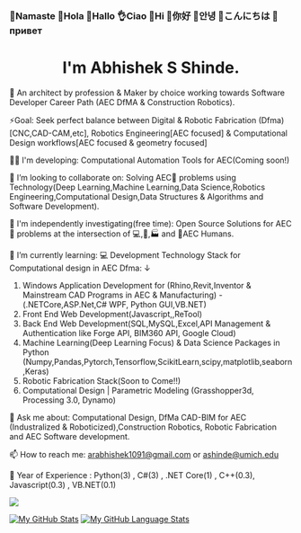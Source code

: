 ### 🙏Namaste  👋Hola   👋Hallo  👌Ciao  👋Hi  👋你好  👋안녕  👋こんにちは  👋привет


# <h1 align="center">I'm Abhishek S Shinde.</h1>

👨 An architect by profession & Maker by choice working towards Software Developer Career Path (AEC DfMA & Construction Robotics). 
   
⚡Goal: Seek perfect balance between Digital & Robotic Fabrication (Dfma)[CNC,CAD-CAM,etc], Robotics Engineering[AEC focused] & Computational Design workflows[AEC focused & geometry focused]

👨‍💻 I'm developing: Computational Automation Tools for AEC(Coming soon!)

👯 I’m looking to collaborate on: Solving AEC🚧 problems using Technology(Deep Learning,Machine Learning,Data Science,Robotics Engineering,Computational Design,Data Structures & Algorithms and Software Development).

🔭 I'm independently investigating(free time): Open Source Solutions for AEC🚧 problems at the intersection of 💻,🤖,🏭 and 👷AEC Humans.

🌱 I’m currently learning: 💻 Development Technology Stack for Computational design in AEC Dfma: &darr; 

1. Windows Application Development for (Rhino,Revit,Inventor & Mainstream CAD Programs in AEC & Manufacturing) - (.NETCore,ASP.Net,C# WPF, Python GUI,VB.NET)
2. Front End Web Development(Javascript,,ReTool)
3. Back End Web Development(SQL,MySQL,Excel,API Management & Authentication like Forge API, BIM360 API, Google Cloud)
4. Machine Learning(Deep Learning Focus) & Data Science Packages in Python (Numpy,Pandas,Pytorch,Tensorflow,ScikitLearn,scipy,matplotlib,seaborn,Keras)
5. Robotic Fabrication Stack(Soon to Come!!)
6. Computational Design | Parametric Modeling (Grasshopper3d, Processing 3.0, Dynamo)


💬 Ask me about: Computational Design, DfMa CAD-BIM for AEC (Industralized & Roboticized),Construction Robotics, Robotic Fabrication and AEC Software development.

📫 How to reach me: arabhishek1091@gmail.com or ashinde@umich.edu

🔬 Year of Experience : Python(3) , C#(3) , .NET Core(1) , C++(0.3), Javascript(0.3) , VB.NET(0.1) 

![](https://komarev.com/ghpvc/?username=InquisitiveAS&color=brightgreen&style=for-the-badge&label=PROFILE+VIEWS)


[![My GitHub Stats](https://github-readme-stats.vercel.app/api/?username=InquisitiveAS&count_private=true&theme=tokyonight&showicons=true)]()
[![My GitHub Language Stats](https://github-readme-stats.vercel.app/api/top-langs/?username=InquisitiveAS&langs_count=5&theme=tokyonight)]()

















<!--
COMMENTED OUT README HERE v
**InquisitiveAS/InquisitiveAS** is a ✨ _special_ ✨ repository because its `README.md` (this file) appears on your GitHub profile.

Here are some ideas to get you started:

- 🔭 I’m currently working on ...
- 🌱 I’m currently learning ...
- 👯 I’m looking to collaborate on ...
- 🤔 I’m looking for help with ...
- 💬 Ask me about ...
- 📫 How to reach me: ...
- 😄 Pronouns: ...
- ⚡ Fun fact: ...
- ⚡ Passion: Digital & Robotic Fabrication,Computational Design for CAD Modeling,Data Science,Machine Learning & Deep Learning Techniques, Optimization,Perception & Sensing,Computer Vision,Robotics Engineering,Human Robot Interaction(HRI), Autonomous Robots ,Construction Robotics.

- 🔬 Specializing: Check this space out(More to come!)

The YHype Service is being used to create a profile view count in this github readme
-->
